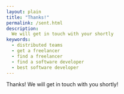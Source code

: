 ```yaml
---
layout: plain
title: "Thanks!"
permalink: /sent.html
description:
  We will get in touch with your shortly
keywords:
  - distributed teams
  - get a freelancer
  - find a freelancer
  - find a software developer
  - best software developer
---
```


Thanks! We will get in touch with you shortly!

<script src="//platform.twitter.com/oct.js" type="text/javascript"></script>
<script type="text/javascript">
twttr.conversion.trackPid('l4uko');
</script>
